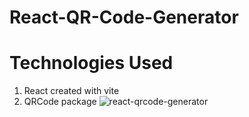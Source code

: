 # React-QR-Code-Generator

# Technologies Used
1. React created with vite
2. QRCode package
![react-qrcode-generator](https://user-images.githubusercontent.com/73966666/209467050-26211b46-ca74-4905-9395-006fc965a518.png)
